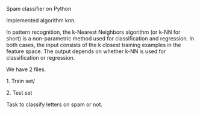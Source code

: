 <p>Spam classifier on Python<p>

<p>Implemented algorithm knn.</p>
<p>In pattern recognition, the k-Nearest Neighbors algorithm (or k-NN for short) is a non-parametric method used for classification and regression. In both cases, the input consists of the k closest training examples in the feature space. The output depends on whether k-NN is used for classification or regression.</p>

<p>We have 2 files.</p>
<p>1. Train set/<p>
<p>2. Test set</p>

<p>Task to classify letters on spam or not.</p>

